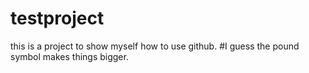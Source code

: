 # testproject
this is a project to show myself how to use github.
#I guess the pound symbol makes things bigger.
